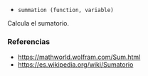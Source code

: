 - `summation (function, variable)`

Calcula el sumatorio.

### Referencias

- https://mathworld.wolfram.com/Sum.html
- https://es.wikipedia.org/wiki/Sumatorio
